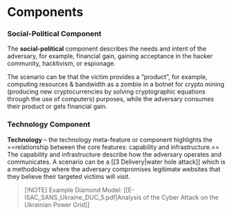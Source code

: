 # Components

### Social-Political Component

The **social-political** component describes the needs and intent of the adversary, for example, financial gain, gaining acceptance in the hacker community, hacktivism, or espionage. 

The scenario can be that the victim provides a “product”, for example, computing resources & bandwidth as a zombie in a botnet for crypto mining (producing new cryptocurrencies by solving cryptographic equations through the use of computers) purposes, while the adversary consumes their product or gets financial gain.

### Technology Component

**Technology** – the technology meta-feature or component highlights the ==relationship between the core features: capability and infrastructure.== The capability and infrastructure describe how the adversary operates and communicates. A scenario can be a [[3 Delivery|water hole attack]] which is a methodology where the adversary compromises legitimate websites that they believe their targeted victims will visit.

> [!NOTE] Example Diamond Model: 
> [[E-ISAC_SANS_Ukraine_DUC_5.pdf|Analysis of the Cyber Attack on the Ukrainian Power Grid]]

